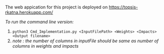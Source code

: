 The web appication for this project is deployed on 
https://topsis-rkatna.herokuapp.com/

*To run the command line version:*
1. `python3 Cmd_Implementation.py <InputFilePath> <Weights> <Impacts> <Output filename>`
1. *note : the number of columns in inputFile should be same as number of columns in weights and impacts*


